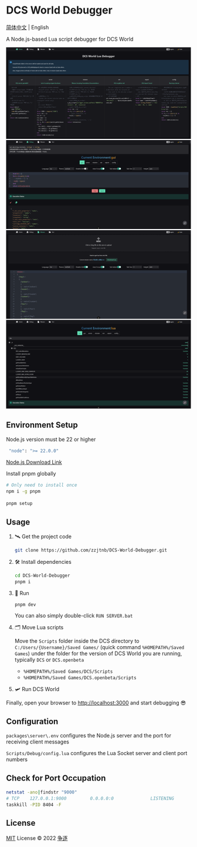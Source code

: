 # DCS World Debugger

[简体中文](README.EN) | English

A Node.js-based Lua script debugger for DCS World

![home](packages/client/public/images/preview/en/home.png)
![dostring_in](packages/client/public/images/preview/en/dostring_in.png)
![mission](packages/client/public/images/preview/en/mission.png)
![_G](packages/client/public/images/preview/en/_G.png)

## Environment Setup

Node.js version must be 22 or higher

```bash
 "node": ">= 22.0.0"
```

[Node.js Download Link](https://nodejs.org/en/download/package-manager)

Install pnpm globally

```bash
# Only need to install once
npm i -g pnpm

pnpm setup
```

## Usage

1. 🛰️ Get the project code

   ```bash
   git clone https://github.com/zzjtnb/DCS-World-Debugger.git
   ```

2. 🛠️ Install dependencies

   ```bash
   cd DCS-World-Debugger
   pnpm i
   ```

3. 🚀 Run

   ```bash
   pnpm dev
   ```

   You can also simply double-click `RUN SERVER.bat`

4. 🗂️ Move Lua scripts

   Move the `Scripts` folder inside the DCS directory to `C:/Users/{Username}/Saved Games/` (quick command `%HOMEPATH%/Saved Games`) under the folder for the version of DCS World you are running, typically `DCS` or `DCS.openbeta`

   - `%HOMEPATH%/Saved Games/DCS/Scripts`
   - `%HOMEPATH%/Saved Games/DCS.openbeta/Scripts`

5. 🛩️ Run DCS World

Finally, open your browser to [http://localhost:3000](http://localhost:3000) and start debugging 😎

## Configuration

`packages\server\.env` configures the Node.js server and the port for receiving client messages

`Scripts/Debug/config.lua` configures the Lua Socket server and client port numbers

## Check for Port Occupation

```bash
netstat -ano|findstr "9000"
# TCP    127.0.0.1:9000         0.0.0.0:0              LISTENING       8404
taskkill -PID 8404 -F
```

## License

[MIT](./LICENSE) License &copy; 2022 [争逐](https://zzjtnb.com)
